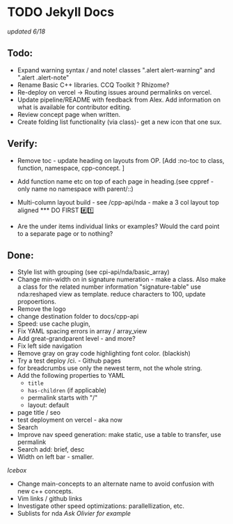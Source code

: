# TODO Jekyll Docs

_updated 6/18_

## Todo:

- Expand warning syntax / and note! classes ".alert alert-warning" and ".alert .alert-note"
- Rename Basic C++ libraries. CCQ Toolkit ? Rhizome?
- Re-deploy on vercel -> Routing issues around permalinks on vercel.
- Update pipeline/README with feedback from Alex. Add information on what is available for contributor editing.
- Review concept page when written.
- Create folding list functionality (via class)- get a new icon that one sux.

## Verify:

- Remove toc - update heading on layouts from OP. [Add :no-toc to class, function, namespace, cpp-concept. ]
- Add function name etc on top of each page in heading.(see cppref - only name no namespace with parent/::)

- Multi-column layout build - see /cpp-api/nda - make a 3 col layout top aligned \*\*\* DO FIRST #️⃣1️⃣
- Are the under items individual links or examples? Would the card point to a separate page or to nothing?

## Done:

- Style list with grouping (see cpi-api/nda/basic_array)
- Change min-width on <td> in signature numeration - make a class. Also make a class for the related number information "signature-table"
  use nda:reshaped view as template. reduce characters to 100, update propoertions.
- Remove the logo
- change destination folder to docs/cpp-api
- Speed: use cache plugin,
- Fix YAML spacing errors in array / array_view
- Add great-grandparent level - and more?
- Fix left side navigation
- Remove gray on gray code highlighting font color. (blackish)
- Try a test deploy /ci. - Github pages
- for breadcrumbs use only the newest term, not the whole string.
- Add the following properties to YAML
  - `title`
  - `has-children` (if applicable)
  - permalink starts with "/"
  - layout: default
- page title / seo
- test deployment on vercel - aka now
- Search
- Improve nav speed generation: make static, use a table to transfer, use permalink
- Search add: brief, desc
- Width on left bar - smaller.

_Icebox_

- Change main-concepts to an alternate name to avoid confusion with new c++ concepts.
- Vim links / github links
- Investigate other speed optimizations: parallellization, etc.
- Sublists for nda _Ask Olivier for example_
